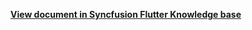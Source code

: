 **[View document in Syncfusion Flutter Knowledge base](https://www.syncfusion.com/kb/12247/how-to-navigate-to-the-previous-or-next-views-using-navigation-arrows-in-the-flutter-event)**

